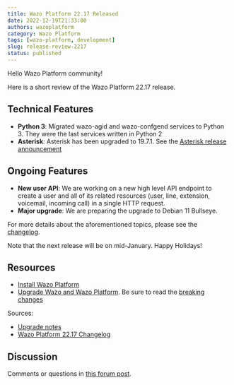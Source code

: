 ```yaml
---
title: Wazo Platform 22.17 Released
date: 2022-12-19T21:33:00
authors: wazoplatform
category: Wazo Platform
tags: [wazo-platform, development]
slug: release-review-2217
status: published
---
```


Hello Wazo Platform community!

Here is a short review of the Wazo Platform 22.17 release.

## Technical Features

- **Python 3**: Migrated wazo-agid and wazo-confgend services to Python 3. They were the last services written in Python 2
- **Asterisk**: Asterisk has been upgraded to 19.7.1. See the [Asterisk release announcement](https://www.asterisk.org/asterisk-news/asterisk-19-7-1-now-available-security-release/)

## Ongoing Features

- **New user API**: We are working on a new high level API endpoint to create a user and all of its related resources (user, line, extension, voicemail, incoming call) in a single HTTP request.
- **Major upgrade**: We are preparing the upgrade to Debian 11 Bullseye.

For more details about the aforementioned topics, please see the [changelog](https://wazo-dev.atlassian.net/issues/?jql=project%3DWAZO%20AND%20fixVersion%3D22.17).

Note that the next release will be on mid-January. Happy Holidays!

<!-- truncate -->

## Resources

- [Install Wazo Platform](https://wazo-platform.org/use-cases)
- [Upgrade Wazo and Wazo Platform](/uc-doc/upgrade/). Be sure to read the
  [breaking changes](/uc-doc/upgrade/upgrade_notes#22-17)

Sources:

- [Upgrade notes](/uc-doc/upgrade/upgrade_notes#22-17)
- [Wazo Platform 22.17 Changelog](https://wazo-dev.atlassian.net/issues/?jql=project%3DWAZO%20AND%20fixVersion%3D22.17)

## Discussion

Comments or questions in
[this forum post](https://wazo-platform.discourse.group/t/blog-wazo-platform-22-17-released).
